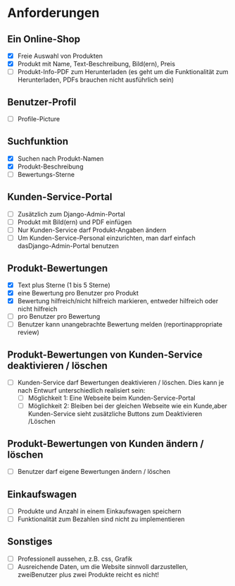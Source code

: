 # Anforderungen
## Ein Online-Shop
- [x] Freie Auswahl von Produkten
- [x] Produkt mit Name, Text-Beschreibung, Bild(ern), Preis
- [ ] Produkt-Info-PDF zum Herunterladen (es geht um die Funktionalität zum Herunterladen, PDFs brauchen nicht ausführlich sein)

## Benutzer-Profil
- [ ] Profile-Picture

## Suchfunktion

- [x] Suchen nach Produkt-Namen
- [x] Produkt-Beschreibung
- [ ] Bewertungs-Sterne

## Kunden-Service-Portal

- [ ] Zusätzlich zum Django-Admin-Portal
- [ ] Produkt mit Bild(ern) und PDF einfügen
- [ ] Nur Kunden-Service darf Produkt-Angaben ändern
- [ ] Um Kunden-Service-Personal einzurichten, man darf einfach dasDjango-Admin-Portal benutzen

## Produkt-Bewertungen

- [x] Text plus Sterne (1 bis 5 Sterne)
- [x] eine Bewertung pro Benutzer pro Produkt
- [x] Bewertung hilfreich/nicht hilfreich markieren, entweder hilfreich oder nicht hilfreich
- [ ] pro Benutzer pro Bewertung
- [ ] Benutzer kann unangebrachte Bewertung melden (reportinappropriate review)

## Produkt-Bewertungen von Kunden-Service deaktivieren / löschen
- [ ] Kunden-Service darf Bewertungen deaktivieren / löschen. Dies kann je nach Entwurf unterschiedlich realisiert sein:
	- [ ] Möglichkeit 1: Eine Webseite beim Kunden-Service-Portal
	- [ ] Möglichkeit 2: Bleiben bei der gleichen Webseite wie ein Kunde,aber Kunden-Service sieht zusätzliche Buttons zum Deaktivieren /Löschen

## Produkt-Bewertungen von Kunden ändern / löschen

- [ ] Benutzer darf eigene Bewertungen ändern / löschen

## Einkaufswagen

- [ ] Produkte und Anzahl in einem Einkaufswagen speichern
- [ ] Funktionalität zum Bezahlen sind nicht zu implementieren

## Sonstiges

- [ ] Professionell aussehen, z.B. css, Grafik
- [ ] Ausreichende Daten, um die Website sinnvoll darzustellen, zweiBenutzer plus zwei Produkte reicht es nicht!
